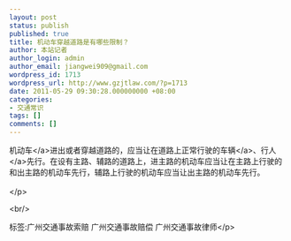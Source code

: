 ```yaml
---
layout: post
status: publish
published: true
title: 机动车穿越道路是有哪些限制？
author: 本站记者
author_login: admin
author_email: jiangwei909@gmail.com
wordpress_id: 1713
wordpress_url: http://www.gzjtlaw.com/?p=1713
date: 2011-05-29 09:30:28.000000000 +08:00
categories:
- 交通常识
tags: []
comments: []
---
```

<p><a>机动车<&#47;a>进出或者穿越道路的，应当让在道路上正常行驶的<a>车辆<&#47;a>、<a>行人<&#47;a>先行。在设有主路、辅路的道路上，进主路的机动车应当让在主路上行驶的和出主路的机动车先行，辅路上行驶的机动车应当让出主路的机动车先行。<br><br><&#47;p><br&#47;><p>标签:广州交通事故索赔 广州交通事故赔偿 广州交通事故律师<&#47;p>
